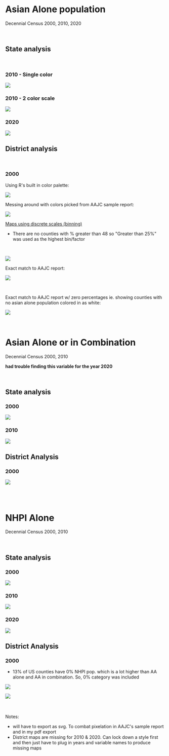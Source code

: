 

# Asian Alone population
Decennial Census 2000, 2010, 2020

<br> 

## State analysis 

<br> 

### 2010 - Single color
 

![](AA_alone_2000_STATE_MAP_one_color.png)


### 2010 - 2 color scale
![](AA_alone_2010_STATE_MAP_two_color.png)

### 2020
![](AA_alone_2020_STATE_MAP_one_color.png)

## District analysis 
<br> 

### 2000

Using R's built in color palette: 

![](AA_alone_2000_COUNTY_MAP.png)


Messing around with colors picked from AAJC sample report: 

![](AA_alone_2000_COUNTY_MAP_aajc_colors.png)

<u> Maps using discrete scales (binning) </u> 

* There are no counties with % greater than 48 so "Greater than 25%" was used as the highest bin/factor

<br>

![](AA_alone_2000_COUNTY_MAP_factored_colors.png)
<br> 

Exact match to AAJC report: 

![](AA_alone_2000_COUNTY_MAP_factored_colors_exact_match.png)

<br>

Exact match to AAJC report w/ zero percentages ie. showing counties with no asian alone population colored in as white: 

![](AA_alone_2000_COUNTY_MAP_factored_colors_exact_match_zeroPercent.png)



<br> 

# Asian Alone or in Combination

Decennial Census 2000, 2010 

__had trouble finding this variable for the year 2020__ 

<br> 

## State analysis 

### 2000

![](AA_alone_combination_2000_STATE_MAP_one_color.png)

### 2010

![](AA_alone_combination_2010_STATE_MAP_one_color.png)

## District Analysis 

### 2000

![](AA_alone_combination_2000_COUNTY_MAP_factored_colors.png)


<br> 
<br> 

# NHPI Alone

Decennial Census 2000, 2010 


<br> 

## State analysis 

### 2000

![](NHPI_alone_2000_STATE_MAP_one_color.png)

### 2010

![](NHPI_alone_2010_STATE_MAP_one_color.png)

### 2020

![](NHPI_alone_2020_STATE_MAP_one_color.png)


## District Analysis 

### 2000

  * 13% of US counties have 0% NHPI pop. which is a lot higher than AA alone and AA in combination. So, 0% category was included 

![](NHPI_alone_2000_COUNTY_MAP_factored_colors_exact_match_zeroPercent.png)

![](NHPI_alone_2000_COUNTY_MAP_factored_colors.png)


<br>
<br>
Notes: 

* will have to export as svg. To combat pixelation in AAJC's sample report and in my pdf export
* District maps are missing for 2010 & 2020. Can lock down a style first and then just have to plug in years and variable names to produce missing maps
